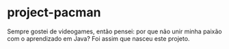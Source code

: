 # project-pacman
Sempre gostei de videogames, então pensei: por que não unir minha paixão com o aprendizado em Java? Foi assim que nasceu este projeto.
